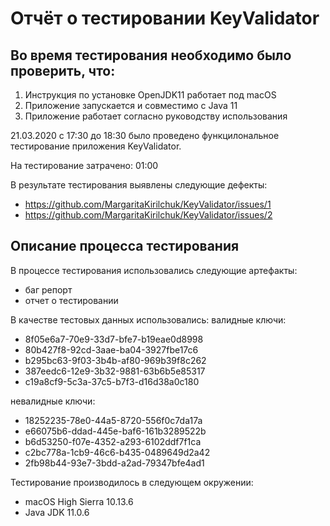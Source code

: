 # Отчёт о тестировании KeyValidator

## Во время тестирования необходимо было проверить, что:
1. Инструкция по установке OpenJDK11 работает под macOS
2. Приложение запускается и совместимо с Java 11
3. Приложение работает согласно руководству использования

21.03.2020 с 17:30 до 18:30 было проведено функцилональное тестирование приложения KeyValidator.

На тестирование затрачено: 01:00

В результате тестирования выявлены следующие дефекты:
* https://github.com/MargaritaKirilchuk/KeyValidator/issues/1
* https://github.com/MargaritaKirilchuk/KeyValidator/issues/2

## Описание процесса тестирования

В процессе тестирования использовались следующие артефакты:
* баг репорт
* отчет о тестировании


В качестве тестовых данных использовались: 
валидные ключи:
* 8f05e6a7-70e9-33d7-bfe7-b19eae0d8998
* 80b427f8-92cd-3aae-ba04-3927fbe17c6
* b295bc63-9f03-3b4b-af80-969b39f8c262
* 387eedc6-12e9-3b32-9881-63b6b5e85317
* c19a8cf9-5c3a-37c5-b7f3-d16d38a0c180

невалидные ключи:
* 18252235-78e0-44a5-8720-556f0c7da17a
* e66075b6-ddad-445e-baf6-161b3289522b
* b6d53250-f07e-4352-a293-6102ddf7f1ca
* c2bc778a-1cb9-46c6-b435-0489649d2a42
* 2fb98b44-93e7-3bdd-a2ad-79347bfe4ad1
 

Тестирование производилось в следующем окружении:
* macOS High Sierra 10.13.6
* Java JDK 11.0.6
